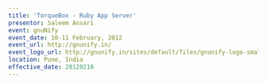 ```yaml
---
title: 'TorqueBox - Ruby App Server'
presentor: Saleem Ansari
event: gnuNify
event_date: 10-11 February, 2012
event_url: http://gnunify.in/
event_logo_url: http://gnunify.in/sites/default/files/gnunify-logo-small_0.png
location: Pune, India
effective_date: 20120210
---
```

